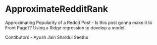# ApproximateRedditRank
Approximating Popularity of a Reddit Post - Is this post gonna make it to Front Page?? 
Using a Ridge regression to develop a model.

Contibutors - 
Ayush Jain
Shardul
Seethu
